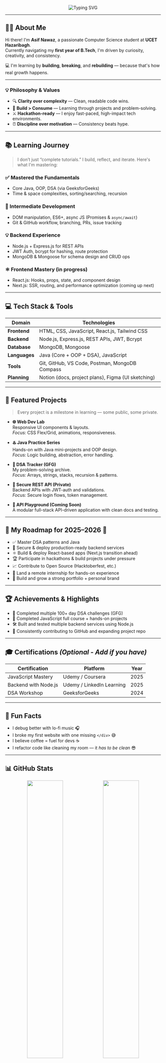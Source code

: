 <!-- 🚀 Animated Intro Banner -->
<p align="center">
  <img
    src="https://readme-typing-svg.herokuapp.com?font=JetBrains+Mono&weight=700&size=30&pause=1000&color=F79B72&center=true&vCenter=true&width=800&lines=Hi,+I’m+Asif+Nawaz+👋;CSE+Student+@+UCET+Hazaribagh;B.Tech+in+CSE,+1st+Year;Java+%26+DSA+Enthusiast+💻;Full-Stack+%26+App+Dev+Learner+🌐;Cloud+Computing+Explorer+☁️"
    alt="Typing SVG"
  />
</p>

---

## 👨‍💻 About Me

Hi there! I'm **Asif Nawaz**, a passionate Computer Science student at **UCET Hazaribagh**.  
Currently navigating my **first year of B.Tech**, I'm driven by curiosity, creativity, and consistency.  

💻 I'm learning by **building**, **breaking**, and **rebuilding** — because that's how real growth happens.

---

### 💡 Philosophy & Values

- 🔍 **Clarity over complexity** — Clean, readable code wins.
- 🚀 **Build > Consume** — Learning through projects and problem-solving.
- ⚔️ **Hackathon-ready** — I enjoy fast-paced, high-impact tech environments.
- ⏰ **Discipline over motivation** — Consistency beats hype.

---

## 📚 Learning Journey

> I don’t just “complete tutorials.” I build, reflect, and iterate. Here's what I'm mastering:

### ✅ Mastered the Fundamentals
- Core Java, OOP, DSA (via GeeksforGeeks)
- Time & space complexities, sorting/searching, recursion

### 🔧 Intermediate Development
- DOM manipulation, ES6+, async JS (Promises & `async/await`)
- Git & GitHub workflow, branching, PRs, issue tracking

### 💡 Backend Experience
- Node.js + Express.js for REST APIs  
- JWT Auth, bcrypt for hashing, route protection  
- MongoDB & Mongoose for schema design and CRUD ops

### ⚛️ Frontend Mastery (in progress)
- React.js: Hooks, props, state, and component design  
- Next.js: SSR, routing, and performance optimization (coming up next)

---

## 💻 Tech Stack & Tools

| Domain            | Technologies                                           |
|------------------|--------------------------------------------------------|
| **Frontend**      | HTML, CSS, JavaScript, React.js, Tailwind CSS         |
| **Backend**       | Node.js, Express.js, REST APIs, JWT, Bcrypt           |
| **Database**      | MongoDB, Mongoose                                     |
| **Languages**     | Java (Core + OOP + DSA), JavaScript                   |
| **Tools**         | Git, GitHub, VS Code, Postman, MongoDB Compass        |
| **Planning**      | Notion (docs, project plans), Figma (UI sketching)    |

---

## 🔨 Featured Projects

> Every project is a milestone in learning — some public, some private.

- **🌐 Web Dev Lab**  
  Responsive UI components & layouts.  
  *Focus:* CSS Flex/Grid, animations, responsiveness.

- **♨️ Java Practice Series**  
  Hands-on with Java mini-projects and OOP design.  
  *Focus:* Logic building, abstraction, error handling.

- **🧠 DSA Tracker (GFG)**  
  My problem-solving archive.  
  *Focus:* Arrays, strings, stacks, recursion & patterns.

- **🔐 Secure REST API (Private)**  
  Backend APIs with JWT-auth and validations.  
  *Focus:* Secure login flows, token management.

- **🧪 API Playground (Coming Soon)**  
  A modular full-stack API-driven application with clean docs and testing.

---

## 🧭 My Roadmap for 2025–2026 🚦

- ✅ Master DSA patterns and Java  
- 🔐 Secure & deploy production-ready backend services  
- ⚛️ Build & deploy React-based apps (Next.js transition ahead)  
- 🏆 Participate in hackathons & build projects under pressure  
- 📈 Contribute to Open Source (Hacktoberfest, etc.)  
- 💼 Land a remote internship for hands-on experience  
- 🧠 Build and grow a strong portfolio + personal brand

---

## 🏆 Achievements & Highlights

- 🎯 Completed multiple 100+ day DSA challenges (GFG)  
- 📘 Completed JavaScript full course + hands-on projects  
- 🛠️ Built and tested multiple backend services using Node.js  
- 🥇 Consistently contributing to GitHub and expanding project repo

---

## 🎓 Certifications *(Optional - Add if you have)*

| Certification | Platform | Year |
|---------------|----------|------|
| JavaScript Mastery | Udemy / Coursera | 2025 |
| Backend with Node.js | Udemy / LinkedIn Learning | 2025 |
| DSA Workshop | GeeksforGeeks | 2024 |

---

## 🎯 Fun Facts

- I debug better with lo-fi music 🎧  
- I broke my first website with one missing `</div>` 😅  
- I believe coffee = fuel for devs ☕  
- I refactor code like cleaning my room — it *has to be clean* 😎  

---

## 📊 GitHub Stats

<p align="center">
  <img src="https://github-readme-stats.vercel.app/api?username=nawaz-01&show_icons=true&theme=gruvbox&hide_border=true" width="48%" />
  <img src="https://github-readme-streak-stats.herokuapp.com?user=nawaz-01&theme=gruvbox&hide_border=true" width="48%" />
</p>
<p align="center">
  <img src="https://github-readme-stats.vercel.app/api/top-langs/?username=nawaz-01&layout=compact&theme=gruvbox&hide_border=true" width="48%" />
</p>
<p align="center">
  <img src="https://github-readme-activity-graph.vercel.app/graph?username=nawaz-01&theme=react-dark" width="100%"/>
</p>

---

## 🤝 Let's Connect

<p align="center">
  <a href="https://github.com/nawaz-01"><img src="https://img.shields.io/badge/GitHub-181717?style=for-the-badge&logo=github&logoColor=white" /></a>
  <a href="https://linkedin.com/in/asif-nawaz-4741b6329"><img src="https://img.shields.io/badge/LinkedIn-0A66C2?style=for-the-badge&logo=linkedin&logoColor=white" /></a>
</p>

---

## 💬 Final Thoughts

Thanks for stopping by!  
If you're passionate about tech, solving problems, and growing together — feel free to **connect, collaborate, or just say hi**. 🚀  
Let’s build the future, one line of code at a time.

---

